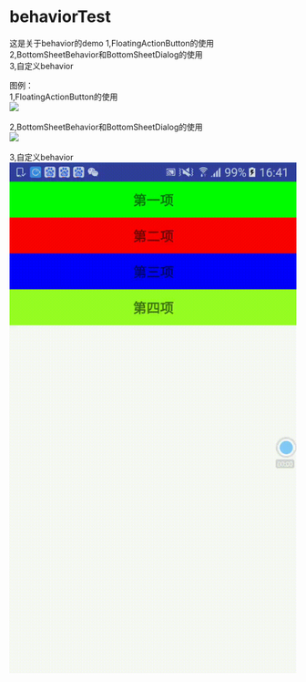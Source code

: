 # behaviorTest

这是关于behavior的demo
  1,FloatingActionButton的使用  
  2,BottomSheetBehavior和BottomSheetDialog的使用  
  3,自定义behavior  

图例：  
  1,FloatingActionButton的使用   
  ![](https://github.com/shandianwuyou/behaviorTest/blob/master/behaviortest/1.gif)  
  
  2,BottomSheetBehavior和BottomSheetDialog的使用   
  ![](https://github.com/shandianwuyou/behaviorTest/blob/master/behaviortest/2.gif)  
  
  3,自定义behavior   
  ![](https://github.com/shandianwuyou/behaviorTest/blob/master/behaviortest/3.gif)  

